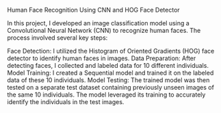 Human Face Recognition Using CNN and HOG Face Detector

In this project, I developed an image classification model using a Convolutional Neural Network (CNN) to recognize human faces. The process involved several key steps:

Face Detection: I utilized the Histogram of Oriented Gradients (HOG) face detector to identify human faces in images.
Data Preparation: After detecting faces, I collected and labeled data for 10 different individuals.
Model Training: I created a Sequential model and trained it on the labeled data of these 10 individuals.
Model Testing: The trained model was then tested on a separate test dataset containing previously unseen images of the same 10 individuals. The model leveraged its training to accurately identify the individuals in the test images.
